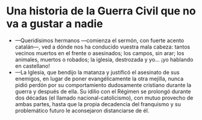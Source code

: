 # Una historia de la Guerra Civil que no va a gustar a nadie
- —Queridísimos hermanos —comienza el sermón, con fuerte acento catalán—, ved a dónde nos ha conducido vuestra mala cabeza: tantos vecinos muertos en el frente o asesinados; los campos, sin arar; los animales, muertos o robados; la iglesia, destrozada y yo… ¡yo hablando en castellano!
- —La Iglesia, que bendijo la matanza y justificó el asesinato de sus enemigos, en lugar de poner evangélicamente la otra mejilla, nunca pidió perdón por su comportamiento dudosamente cristiano durante la guerra y después de ella. Su idilio con el Régimen se prolongó durante dos décadas (el llamado nacional-catolicismo), con mutuo provecho de ambas partes, hasta que la propia decadencia del franquismo y su problemático futuro le aconsejaron distanciarse de él.

